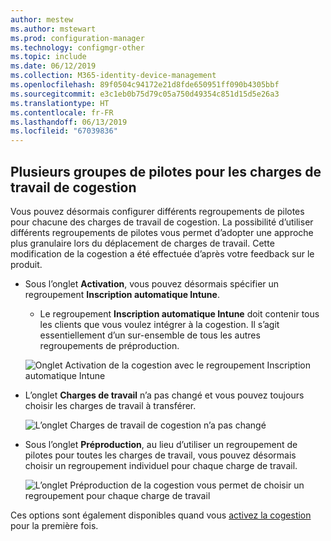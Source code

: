 ```yaml
---
author: mestew
ms.author: mstewart
ms.prod: configuration-manager
ms.technology: configmgr-other
ms.topic: include
ms.date: 06/12/2019
ms.collection: M365-identity-device-management
ms.openlocfilehash: 89f0504c94172e21d8fde650951ff090b4305bbf
ms.sourcegitcommit: e3c1eb0b75d79c05a750d49354c851d15d5e26a3
ms.translationtype: HT
ms.contentlocale: fr-FR
ms.lasthandoff: 06/13/2019
ms.locfileid: "67039836"
---
```

## <a name="bkmk_comgmt_pilot"></a> Plusieurs groupes de pilotes pour les charges de travail de cogestion
<!--3555750 FKA 1357954-->

Vous pouvez désormais configurer différents regroupements de pilotes pour chacune des charges de travail de cogestion. La possibilité d’utiliser différents regroupements de pilotes vous permet d’adopter une approche plus granulaire lors du déplacement de charges de travail. Cette modification de la cogestion a été effectuée d’après votre feedback sur le produit.

- Sous l’onglet **Activation**, vous pouvez désormais spécifier un regroupement **Inscription automatique Intune**. 
    - Le regroupement **Inscription automatique Intune** doit contenir tous les clients que vous voulez intégrer à la cogestion. Il s’agit essentiellement d’un sur-ensemble de tous les autres regroupements de préproduction.

  ![Onglet Activation de la cogestion avec le regroupement Inscription automatique Intune](../../media/3555750-co-management-enablement-tab.png)

- L’onglet **Charges de travail** n’a pas changé et vous pouvez toujours choisir les charges de travail à transférer.

  ![L’onglet Charges de travail de cogestion n’a pas changé](../../media/3555750-co-management-workloads-tab.png)

- Sous l’onglet **Préproduction**, au lieu d’utiliser un regroupement de pilotes pour toutes les charges de travail, vous pouvez désormais choisir un regroupement individuel pour chaque charge de travail.

    ![L’onglet Préproduction de la cogestion vous permet de choisir un regroupement pour chaque charge de travail](../../media/3555750-co-management-staging-tab.png)
  
Ces options sont également disponibles quand vous [activez la cogestion](/sccm/comanage/how-to-enable.md) pour la première fois. 
